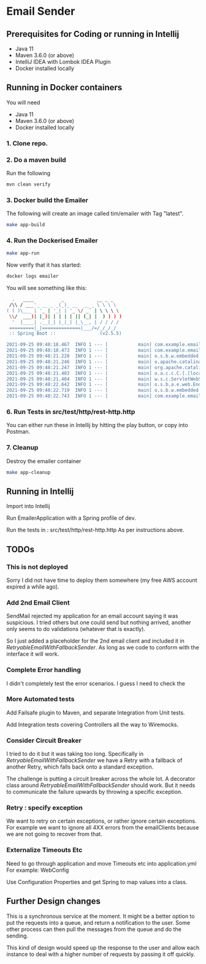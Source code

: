 # Email Sender

## Prerequisites for Coding or running in Intellij

- Java 11
- Maven 3.6.0 (or above)
- IntelliJ IDEA with Lombok IDEA Plugin
- Docker installed locally

## Running in Docker containers
You will need 
- Java 11
- Maven 3.6.0 (or above)
- Docker installed locally

### 1. Clone repo.

### 2. Do a maven build
Run the following
```bash
mvn clean verify
```

### 3. Docker build the Emailer
The following will create an image called tim/emailer with Tag "latest".

```bash
make app-build
```

### 4. Run the Dockerised Emailer
```bash
make app-run
```

Now verify that it has started:
```bash
docker logs emailer
```

You will see something like this:
```bash
  .   ____          _            __ _ _
 /\\ / ___'_ __ _ _(_)_ __  __ _ \ \ \ \
( ( )\___ | '_ | '_| | '_ \/ _` | \ \ \ \
 \\/  ___)| |_)| | | | | || (_| |  ) ) ) )
  '  |____| .__|_| |_|_| |_\__, | / / / /
 =========|_|==============|___/=/_/_/_/
 :: Spring Boot ::                (v2.5.5)

2021-09-25 09:48:18.467  INFO 1 --- [           main] com.example.emailer.EmailerApplication   : Starting EmailerApplication v0.0.1-SNAPSHOT using Java 11.0.12 on f4c249a9a3b0 with PID 1 (/app/app.jar started by root in /app)
2021-09-25 09:48:18.473  INFO 1 --- [           main] com.example.emailer.EmailerApplication   : No active profile set, falling back to default profiles: default
2021-09-25 09:48:21.220  INFO 1 --- [           main] o.s.b.w.embedded.tomcat.TomcatWebServer  : Tomcat initialized with port(s): 8080 (http)
2021-09-25 09:48:21.246  INFO 1 --- [           main] o.apache.catalina.core.StandardService   : Starting service [Tomcat]
2021-09-25 09:48:21.247  INFO 1 --- [           main] org.apache.catalina.core.StandardEngine  : Starting Servlet engine: [Apache Tomcat/9.0.53]
2021-09-25 09:48:21.403  INFO 1 --- [           main] o.a.c.c.C.[.[localhost].[/emailer]       : Initializing Spring embedded WebApplicationContext
2021-09-25 09:48:21.404  INFO 1 --- [           main] w.s.c.ServletWebServerApplicationContext : Root WebApplicationContext: initialization completed in 2797 ms
2021-09-25 09:48:22.642  INFO 1 --- [           main] o.s.b.a.e.web.EndpointLinksResolver      : Exposing 1 endpoint(s) beneath base path '/actuator'
2021-09-25 09:48:22.719  INFO 1 --- [           main] o.s.b.w.embedded.tomcat.TomcatWebServer  : Tomcat started on port(s): 8080 (http) with context path '/emailer'
2021-09-25 09:48:22.743  INFO 1 --- [           main] com.example.emailer.EmailerApplication   : Started EmailerApplication in 5.62 seconds (JVM running for 6.709)

```



### 6. Run Tests in src/test/http/rest-http.http
You can either run these in Intellij by hitting the play button, or copy into Postman.


### 7. Cleanup

Destroy the emailer container
```bash
make app-cleanup
```

## Running in Intellij
Import into Intellij

Run EmailerApplication with a Spring profile of dev.

Run the tests in : src/test/http/rest-http.http
As per instructions above.



## TODOs

### This is not deployed
Sorry I did not have time to deploy them somewhere (my free AWS account expired a while ago).

### Add 2nd Email Client
SendMail rejected my application for an email account saying it was suspicious. I tried others but one could send but nothing arrived, 
another only seems to do validations (whatever that is exactly).

So I just added a placeholder for the 2nd email client and included it in _RetryableEmailWithFallbackSender_.
As long as we code to conform with the interface it will work.

### Complete Error handling
I didn't completely test the error scenarios. I guess I need to check the 

### More Automated tests
Add Failsafe plugin to Maven, and separate Integration from Unit tests.

Add Integration tests covering Controllers all the way to Wiremocks.

### Consider Circuit Breaker
I tried to do it but it was taking too long. Specifically in _RetryableEmailWithFallbackSender_ we have a Retry with a fallback of another Retry, 
which falls back onto a standard exception. 

The challenge is putting a circuit breaker across the whole lot. A decorator class around _RetryableEmailWithFallbackSender_ should work. But it needs to 
communicate the failure upwards by throwing a specific exception.

### Retry : specify exception
We want to retry on certain exceptions, or rather ignore certain exceptions.
For example we want to ignore all 4XX errors from the emailClients because we are not going to recover from that.


### Externalize Timeouts Etc
Need to go through application and move Timeouts etc into application.yml For example: WebConfig

Use Configuration Properties and get Spring to map values into a class.

## Further Design changes
This is a synchronous service at the moment. It might be a better option to 
put the requests into a queue, and return a notification to the user. Some other process
can then pull the messages from the queue and do the sending. 

This kind of design would speed up the response to the user and allow each instance to deal with a higher 
number of requests by passing it off quickly.